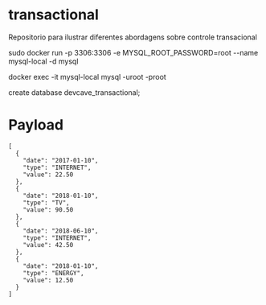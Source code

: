 # transactional
Repositorio para ilustrar diferentes abordagens sobre controle transacional

sudo docker run -p 3306:3306 -e MYSQL_ROOT_PASSWORD=root --name mysql-local -d mysql

docker exec -it mysql-local mysql -uroot -proot

create database devcave_transactional;

# Payload
```
[
  {
    "date": "2017-01-10",
    "type": "INTERNET",
    "value": 22.50
  },
  {
    "date": "2018-01-10",
    "type": "TV",
    "value": 90.50
  },
  {
    "date": "2018-06-10",
    "type": "INTERNET",
    "value": 42.50
  },
  {
    "date": "2018-01-10",
    "type": "ENERGY",
    "value": 12.50
  }
]
```
